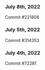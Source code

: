 ### July 8th, 2022

Commit #221806

### July 5th, 2022

Commit #314353


### July 4th, 2022

Commit #72281
